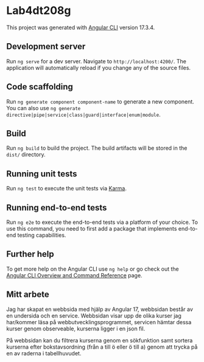 # Lab4dt208g

This project was generated with [Angular CLI](https://github.com/angular/angular-cli) version 17.3.4.

## Development server

Run `ng serve` for a dev server. Navigate to `http://localhost:4200/`. The application will automatically reload if you change any of the source files.

## Code scaffolding

Run `ng generate component component-name` to generate a new component. You can also use `ng generate directive|pipe|service|class|guard|interface|enum|module`.

## Build

Run `ng build` to build the project. The build artifacts will be stored in the `dist/` directory.

## Running unit tests

Run `ng test` to execute the unit tests via [Karma](https://karma-runner.github.io).

## Running end-to-end tests

Run `ng e2e` to execute the end-to-end tests via a platform of your choice. To use this command, you need to first add a package that implements end-to-end testing capabilities.

## Further help

To get more help on the Angular CLI use `ng help` or go check out the [Angular CLI Overview and Command Reference](https://angular.io/cli) page.

## Mitt arbete

Jag har skapat en webbsida med hjälp av Angular 17, webbsidan består av en undersida och en service. Webbsidan visar upp de olika kurser jag har/kommer läsa på webbutvecklingsprogrammet, servicen hämtar dessa kurser genom observeable, kurserna ligger i en json fil. 

På webbsidan kan du filtrera kurserna genom en sökfunktion samt sortera kurserna efter bokstavsordning (från a till ö eller ö till a) genom att trycka på en av raderna i tabellhuvudet. 
